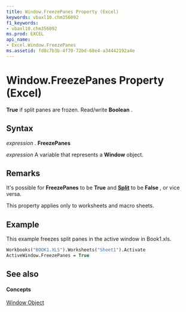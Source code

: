 ```yaml
---
title: Window.FreezePanes Property (Excel)
keywords: vbaxl10.chm356092
f1_keywords:
- vbaxl10.chm356092
ms.prod: EXCEL
api_name:
- Excel.Window.FreezePanes
ms.assetid: fd8c7b3b-4f70-72bd-68e4-a34442192a4e
---
```



# Window.FreezePanes Property (Excel)

 **True** if split panes are frozen. Read/write **Boolean** .


## Syntax

 _expression_ . **FreezePanes**

 _expression_ A variable that represents a **Window** object.


## Remarks

It's possible for  **FreezePanes** to be **True** and **[Split](window-split-property-excel.md)** to be **False** , or vice versa.

This property applies only to worksheets and macro sheets.


## Example

This example freezes split panes in the active window in Book1.xls.


```vb
Workbooks("BOOK1.XLS").Worksheets("Sheet1").Activate 
ActiveWindow.FreezePanes = True
```


## See also


#### Concepts


[Window Object](window-object-excel.md)

